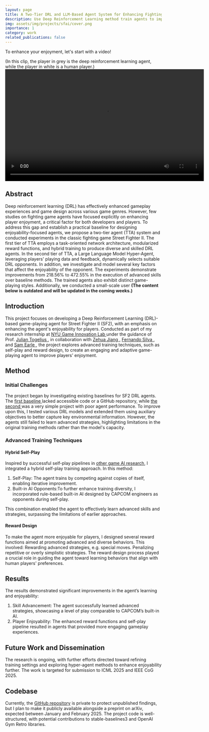```yaml
---
layout: page
title: A Two-Tier DRL and LLM-Based Agent System for Enhancing Fighting Game Enjoyability
description: Use Deep Reinforcement Learning method train agents to improve the players' enjoyment in Street Fighter II
img: assets/img/projects/sfai/cover.png
importance: 1
category: work
related_publications: false
---
```

To enhance your enjoyment, let's start with a video!

(In this clip, the player in grey is the deep reinforcement learning agent, while the player in white is a human player.)
<video controls width="640" height="360">
    <source src="{{ site.baseurl }}/assets/video/projects/sfai/game_play_video.mp4" type="video/mp4">
    Your browser does not support the video tag.
</video>

## Abstract
Deep reinforcement learning (DRL) has effectively enhanced gameplay experiences and game design across various game genres. However, few studies on fighting game agents have focused explicitly on enhancing player enjoyment, a critical factor for both developers and players. To address this gap and establish a practical baseline for designing enjoyability-focused agents, we propose a two-tier agent (TTA) system and conducted experiments in the classic fighting game Street Fighter II. The first tier of TTA employs a task-oriented network architecture, modularized reward functions, and hybrid training to produce diverse and skilled DRL agents. In the second tier of TTA, a Large Language Model Hyper-Agent, leveraging players' playing data and feedback, dynamically selects suitable DRL opponents. In addition, we investigate and model several key factors that affect the enjoyability of the opponent. The experiments demonstrate improvements from 218.56\% to 472.55\% in the execution of advanced skills over baseline methods. The trained agents also exhibit distinct game-playing styles. Additionally, we conducted a small-scale user **(The content below is outdated and will be updated in the coming weeks.)**


## Introduction
This project focuses on developing a Deep Reinforcement Learning (DRL)-based game-playing agent for Street Fighter II (SF2), with an emphasis on enhancing the agent's enjoyability for players. Conducted as part of my research internship at <a href="https://game.engineering.nyu.edu/"> NYU Game Innovation Lab </a>  under the guidance of Prof. <a href="https://engineering.nyu.edu/faculty/julian-togelius"> Julian Togelius </a>,  in collaboration with <a href="https://jiangzehua.github.io/"> Zehua Jiang </a>, <a href="https://github.com/fernandomsilva"> Fernando Silva </a>, and <a href="https://github.com/smearle"> Sam Earle </a>, the project explores advanced training techniques, such as self-play and reward design, to create an engaging and adaptive game-playing agent to improve players' enjoyment.

## Method
### Initial Challenges
The project began by investigating existing baselines for SF2 DRL agents. The <a href="https://onlinelibrary.wiley.com/doi/full/10.1002/aisy.202300335">first baseline </a> lacked accessible code or a GitHub repository, while <a href="https://github.com/linyiLYi/street-fighter-ai"> the second </a> was a very simple project with poor agent performance. To improve upon this, I tested various DRL models and extended them using auxiliary objectives to better capture key environmental information. However, the agents still failed to learn advanced strategies, highlighting limitations in the original training methods rather than the model's capacity.

### Advanced Training Techniques 
#### Hybrid Self-Play
Inspired by successful self-play pipelines in <a href="https://ieeexplore.ieee.org/abstract/document/10333204?casa_token=kY63BW4ZR04AAAAA:AddafjhRNrkoG_zlwPpfyfNTRCMtbfSZCidzuRHrf2PZcq2wsO6JoieUunCQvsP6pMv2Q_RW">other game AI research</a>, I integrated a hybrid self-play training approach. In this method:
<ol>
  <li>Self-Play: The agent trains by competing against copies of itself, enabling iterative improvement.</li>
  <li>Built-in AI Opponents:To further enhance training diversity, I incorporated rule-based built-in AI designed by CAPCOM engineers as opponents during self-play.</li>
</ol>
This combination enabled the agent to effectively learn advanced skills and strategies, surpassing the limitations of earlier approaches.

#### Reward Design
To make the agent more enjoyable for players, I designed several reward functions aimed at promoting advanced and diverse behaviors. This involved:
Rewarding advanced strategies, e.g. special moves.
Penalizing repetitive or overly simplistic strategies. The reward design process played a crucial role in guiding the agent toward learning behaviors that align with human players' preferences.

## Results
The results demonstrated significant improvements in the agent’s learning and enjoyability: 
<ol>
  <li>Skill Advancement: The agent successfully learned advanced strategies, showcasing a level of play comparable to CAPCOM’s built-in AI.</li>
  <li>Player Enjoyability: The enhanced reward functions and self-play pipeline resulted in agents that provided more engaging gameplay experiences.</li>
</ol>
 

## Future Work and Dissemination
The research is ongoing, with further efforts directed toward refining training settings and exploring hyper-agent methods to enhance enjoyability further. The work is targeted for submission to ICML 2025 and IEEE CoG 2025. 

## Codebase 
Currently, the <a href="https://github.com/WangShourenWSR/SFAI">GitHub repository</a> is private to protect unpublished findings, but I plan to make it publicly available alongside a preprint on arXiv, expected between January and February 2025. The project code is well-structured, with potential contributions to stable-baselines3 and OpenAI Gym Retro libraries.
